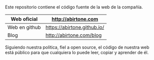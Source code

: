 Este repositorio contiene el código fuente de la web de la compañía.

Web oficial | http://abirtone.com
---- | ----------------------------------------------
Web en github | https://abirtone.github.io/
Blog | http://abirtone.com/blog

Siguiendo nuestra política, fiel a open source, el código de nuestra web está público para que cualquiera lo puede leer, copiar y aprender de él.